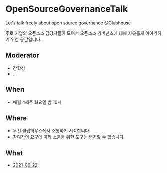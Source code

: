 # OpenSourceGovernanceTalk
Let's talk freely about open source governance @Clubhouse

주로 기업의 오픈소스 담당자들이 모여서 오픈소스 거버넌스에 대해 자유롭게 이야기하기 위한 공간입니다. 

## Moderator
* 장학성
* ...

## When
* 매월 4째주 화요일 밤 10시

## Where
* 우선 클럽하우스에서 소통하기 시작합니다. 
* 참여자의 요구에 따라 소통을 위한 도구는 변경할 수 있습니다. 

## What
* [2021-06-22](https://github.com/OpenChain-KWG/OpenSourceFreeTalk/issues/1#issue-919717454)
